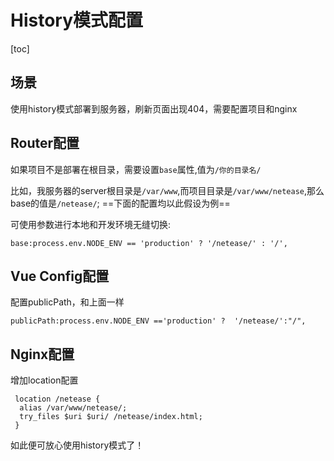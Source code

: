 # History模式配置

[toc]

## 场景

使用history模式部署到服务器，刷新页面出现404，需要配置项目和nginx

## Router配置

如果项目不是部署在根目录，需要设置`base`属性,值为`/你的目录名/`

比如，我服务器的server根目录是`/var/www`,而项目目录是`/var/www/netease`,那么base的值是`/netease/`;
==下面的配置均以此假设为例==

可使用参数进行本地和开发环境无缝切换:

`base:process.env.NODE_ENV == 'production' ? '/netease/' : '/',`

## Vue Config配置

配置publicPath，和上面一样

`publicPath:process.env.NODE_ENV =='production' ?  '/netease/':"/",`

## Nginx配置

增加location配置

```nginx
 location /netease {
  alias /var/www/netease/;
  try_files $uri $uri/ /netease/index.html;
 }
```

如此便可放心使用history模式了！
